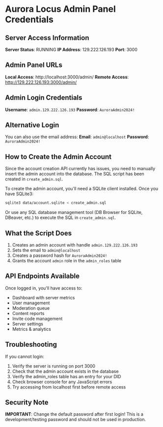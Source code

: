 # Aurora Locus Admin Panel Credentials

## Server Access Information

**Server Status**: RUNNING
**IP Address**: 129.222.126.193
**Port**: 3000

## Admin Panel URLs

**Local Access**: http://localhost:3000/admin/
**Remote Access**: http://129.222.126.193:3000/admin/

## Admin Login Credentials

**Username**: `admin.129.222.126.193`
**Password**: `AuroraAdmin2024!`

## Alternative Login

You can also use the email address:
**Email**: `admin@localhost`
**Password**: `AuroraAdmin2024!`

## How to Create the Admin Account

Since the account creation API currently has issues, you need to manually insert the admin account into the database. The SQL script has been created in `create_admin.sql`.

To create the admin account, you'll need a SQLite client installed. Once you have SQLite3:

```bash
sqlite3 data/account.sqlite < create_admin.sql
```

Or use any SQL database management tool (DB Browser for SQLite, DBeaver, etc.) to execute the SQL in `create_admin.sql`.

## What the Script Does

1. Creates an admin account with handle `admin.129.222.126.193`
2. Sets the email to `admin@localhost`
3. Creates a password hash for `AuroraAdmin2024!`
4. Grants the account `admin` role in the `admin_roles` table

## API Endpoints Available

Once logged in, you'll have access to:

- Dashboard with server metrics
- User management
- Moderation queue
- Content reports
- Invite code management
- Server settings
- Metrics & analytics

## Troubleshooting

If you cannot login:
1. Verify the server is running on port 3000
2. Check that the admin account exists in the database
3. Verify the admin_roles table has an entry for your DID
4. Check browser console for any JavaScript errors
5. Try accessing from localhost first before remote access

## Security Note

**IMPORTANT**: Change the default password after first login! This is a development/testing password and should not be used in production.
